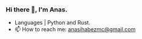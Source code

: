 ### Hi there 👋, I'm Anas.

* Languages | Python and Rust.
* 📫 How to reach me: anasihabezmc@gmail.com
